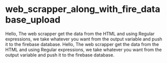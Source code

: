 # web_scrapper_along_with_fire_database_upload
Hello, The web scrapper get the data from the HTML and using Regular expressions, we take whatever you want from the output variable and push it to the firebase database.
Hello, The web scrapper get the data from the HTML and using Regular expressions, we take whatever you want from the output variable and push it to the firebase database.
